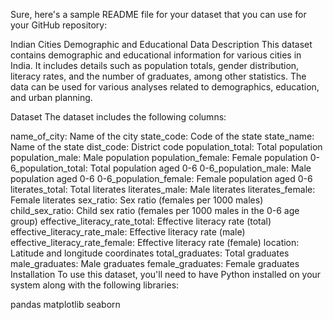 
Sure, here's a sample README file for your dataset that you can use for your GitHub repository:

Indian Cities Demographic and Educational Data
Description
This dataset contains demographic and educational information for various cities in India. It includes details such as population totals, gender distribution, literacy rates, and the number of graduates, among other statistics. The data can be used for various analyses related to demographics, education, and urban planning.

Dataset
The dataset includes the following columns:

name_of_city: Name of the city
state_code: Code of the state
state_name: Name of the state
dist_code: District code
population_total: Total population
population_male: Male population
population_female: Female population
0-6_population_total: Total population aged 0-6
0-6_population_male: Male population aged 0-6
0-6_population_female: Female population aged 0-6
literates_total: Total literates
literates_male: Male literates
literates_female: Female literates
sex_ratio: Sex ratio (females per 1000 males)
child_sex_ratio: Child sex ratio (females per 1000 males in the 0-6 age group)
effective_literacy_rate_total: Effective literacy rate (total)
effective_literacy_rate_male: Effective literacy rate (male)
effective_literacy_rate_female: Effective literacy rate (female)
location: Latitude and longitude coordinates
total_graduates: Total graduates
male_graduates: Male graduates
female_graduates: Female graduates
Installation
To use this dataset, you'll need to have Python installed on your system along with the following libraries:

pandas
matplotlib
seaborn
